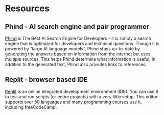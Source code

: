 # Resources

## Phind - AI search engine and pair programmer

[Phind](https://www.phind.com/) is The Best AI Search Engine for Developers - it is simply a search engine that is optimized for developers and technical questions. Though it is powered by “large AI language models”, Phind stays up-to-date by generating the answers based on information from the internet but uses multiple sources. This helps Phind determine what information is useful, in addition to the generated text, Phind also provides links to references.

## Replit - browser based IDE

[Replit](https://replit.com/) is an online integrated development environment (IDE). You can use it to test and run scripts (or entire projects) with a very little setup. This editor supports over 50 languages and many programming courses use it, including freeCodeCamp.
